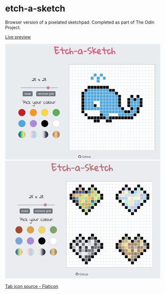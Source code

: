 # etch-a-sketch
Browser version of a pixelated sketchpad. 
Completed as part of The Odin Project.


<a href="https://yuliana-r.github.io/etch-a-sketch/" target="_blank">Live preview</a>

<img src="./images/demo.png">
<img src="./images/demo-2.png">

<a href="https://www.flaticon.com/free-icons/sketch" target="_blank">Tab icon source - Flaticon</a>